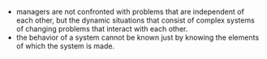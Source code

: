 * managers are not confronted with problems that are independent of each other, but the dynamic situations that consist of complex systems of changing problems that interact with each other.
* the behavior of a system cannot be known just by knowing the elements of which the system is made.